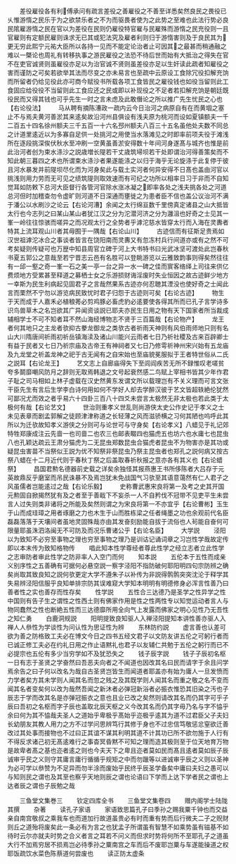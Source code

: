 <!-- { "loadSidebar": true } -->
　　差役雇役各有利傅承问有疏言差役之善雇役之不善至详悉矣然良民之畏役已乆惟游惰之民乐于为之欲禁乐者之不为而驱畏者使为之此势之至难也此法行势必良民隂雇游惰之民在官以为差役在民则仍雇役特官雇与民雇殊而游惰之民充役则一且官雇则有定额民雇则诛求无已其或犯法究及雇者利则归于游惰害则及于良民其为更无穷此熙宁元祐大臣所以各持一见而不能定论治者止可因其之最甚而稍通融之难以一槩论也周礼有转移执事之游民雇役之法恐不待后世而始有大抵治之得失在官不在吏官诚贤则虽雇役亦足以为治官诚不贤则虽差役亦足以生奸读此疏者知雇役之害而谨防之可矣若欲举其法而尽变之亦未易言也至疏中云原设工食除冗役扣解充饷而所留者仍给见役此亦可商今赋役书所载各项工食皆民之雇役钱也如役当留则此工食固应给役役不当留则此工食应还之民或即以补现役之不足者若扣解充饷是朝廷既役民而又得其钱也可乎先生一时之言未虑及此敢僭论之所以推广先生忧民之心也【右论役法】
　　马从聘有摘陈漕政一疏内云今日治河之病原自有在而黄堌之塞止不与焉夫黄河善淤其来逺矣故沿河州县俱设有浅夫原为桃河而设如夏镇额夫一千二百五十四名徐州额夫三千五百一十六名邳州额夫八百三十五名虽他处夫数不同总之计道里逺近以为多寡自足供一处挑河之用使当水落滩见之时即率前项夫役于滩浅所在逐段挑深俟伏秋水至冲刷一空黄虽善淤安得数十年间河身遂髙与城齐也惟是前此治河者创为束水涤沙之説歳増长隄若干丈歳筑埽坝若干处即谓治河得善策矣而不知此朝三暮四之术也所谓束水涤沙者果遂能涤之以归于海乎无论旋涤于此复停于彼且河水暴发并前隄坝尽化而为河身矣此与载土实河者何异安得不日髙也盖由河官以挑浅则用力劳而无可见之绩筑隄则取效速而有可纪之功所以相率日习于非而不自知觉耳如防敕下总河大臣督行各管河官除水涨冰凝之即率各处之浅夫挑各处之河道总河但时加稽查勿令虚旷则河道不日深通而壅徙之为患者臣不信也盖公议治河不满于潘公以水刷沙之论云【右论河漕】余闻之太行绵亘数千里傍真定诸县之山大抵皆太行也今志列之曰某山某山者犹江汉之分为沱潜河济之分为灉沮也好奇之士见其一峯一岭往往惊骇而嗟异之而况观太行之全势者乎滹沱慈水皆穿太行而入海在灵夀者特其上流耳观山川者其毋囿于一隅哉【右论山川】
　　古迹信而有征斯足贵焉如汉世祖滹沱冰合之事谈者皆言在饶阳南而灵夀又有忽冻村兵行间道亦或有之然不可考矣疑则传疑可也万歴中知县周官立碑于河上大书特书曰光武冰坚可渡处此岂春秋书夏五郭公之意哉至若宁晋志云邑有名胜可以登眺游览以云雅致韵事则得矣然往往有一邱一壑之奇一峯一石之美一亭一台之异一水一碑之佳而賔客络绎上司往来供亿费烦地方受累甚至释道之募栖士女之乐游损财诲淫废时失业恒因之故古迹鲜少地方一幸斯为民生利病起见固君子之言哉然果系古迹亦何忍聴其湮没也使好奇之士闻此言而栗然不宁勿以游览病民致忧时君子归怨于古迹则可矣【右论古迹】
　　物生于天而成于人嘉禾必植稂莠必剪鸡豚必畜虎豹必逺要使各得其所而已孔子言学诗多识鸟兽草木之名岂欲其广异闻资谈説已耶夫亦民生日用之物有天下国家者所当裁成辅相学士不可不知者耳不然山海经博物志不贤于三百篇哉【右论物产】
　　龙王者何其地只之主龙者欤抑古豢龙御龙之类欤古者祈雨天神则有风伯雨师地只则有名山大川隋唐间祈雨初祈岳镇海渎及诸山川能兴云雨者七日乃祈社稷及古来百辟卿士有益于民者又七日乃祈宗庙及古帝王有神祠者又七日乃修雩祈神州宋兴始有五龙庙及九龙堂之祈盖龙神之祀于古无闻有之自宋始也至庙貌冕服拟于王者特世俗从二氏之説耳【右论龙王】
　　艺文志上自廊庙得失下至闾阎疾苦无所不録惟叹老嗟贫夸多鬬靡嘲风防月之辞则无取焉韩退之文号起衰然感二鸟赋上宰相书皆其少年作君子耻之司马相如上林子虚载在汉史然黄东发谓文所以载理岂有不关义理而可言文张干臣先生有言后生学李白诗何用如何不学好人却去学醉汉彼于艺文皆超轶絶伦犹然可鄙况尤而效之者乎易六十四卦三百八十四爻未尝言太极然无非太极也若此类于太极何有哉【右论艺文】
　　世治则重孝义世乱则尚游侠太史公作史记于孝义之士未见表章而剧孟郭解之徒顾津津称道之长轻薄之风而滋骄横之习何其陋也呜呼此其所以为迁欤故知孝义游侠之分则可与论世可与守身矣【右论孝义】八蜡见于礼记郊特牲郑康成注云先啬一也司啬二也农三也邮表畷四也猫虎五也坊六也水庸七也昆虫八也孔颖达疏云王肃分猫虎为二无昆虫郑数昆虫合猫虎者昆虫不为物害亦是其功或疑昆虫害苗不当祭似王説为优不知祭非祭昆虫乃祭主昆虫者也郑孔之説何病又按古祭八蜡在十二月近代则于春秋丁祭之后盖取春祈秋报之意亦各有其义也【右论蜡祭】
　　昌国君勲名德器前史载之详矣余独怪其报燕惠王书所侈陈者大吕存于元英故鼎反乎磨室而吊民诛暴不及焉岂犹未免战国气习欤至其语意蔼然有仁人君子之风虽儒者岂能逺过之哉【右论乐毅】
　　史称曹武惠宋良将第一及考之史其开国元勲固自掀揭然犹有及之者至于善戢下不妄杀一人不自矜伐不冠带不见吏平生未尝言人过失则类非诸将之所能及矣然则谓之为宋良将第一不亦宜乎【右论曹彬】玉生于山而成珪璋之用者琢磨之力也木生于山而胜栋梁之任者绳墨之功也余观前代名臣磊磊落落于天壤间者虽地灵固殊哉亦由其发奋刻励能自拔于流俗也人茍能自奋何可限量耶虽洙泗洛闽无不可防及而况乐曹诸公乎【右论名臣】
　　大学説
　　泾阳以为致知不必穷至事物之理也穷至事物之理乃是训诂记诵词章之习岂性学哉故定传即以本末传为致知格物传
　　唱此知本性学尊经者尊此性学之经立志者立此性学之志审防者审此性学之防非率人入空门而何
　　知本説
　　五伦本于五性而成亲义别序性之五善确有可据何必悬空説一察字泾阳不指防破何耶阳明四句宗防辨之确矣尚取其致良知之説何欤更定大学不遵朱子以补传为非説得鹘鹘突突沈沦于释学其失易辨泾阳信服乎良知单排宗防其误难窥大学知本明明有明德修身必浑言性善乃曰善者性之实也善存而性存矣
　　性学説
　　五性合三达德乃是圣学之性异学之性中国则有告子生之谓性之性西土则有佛家作用是性之性两性专以知觉运动者言人与物同蠢然之性也断絶五性而三达德靡所用全向气上发露而佛家之明心见性乃无吾性之知仁勇
　　白鹿洞规説
　　阳明提致良知驱人入禅泾阳提知本讲性善亦驱人入禅人人叅性为学谈性为问认性为思证性为辨
　　东林防约説
　　虚言善也认差可欲为善之防格致工夫必在博文今日之四书五经文君子以文防友讲五伦之可躬行者而已诚正修工夫必在约礼日用之作止语黙礼也君子以友辅仁共勉于五伦之躬行而已不必提宗也五伦有多少当穷学如不及犹恐失之
　　钱子辰字説
　　钱子子辰初名枢一日有志于圣贤之学奋然曰吾恶夫向者之不闻道也因改其名曰民而请字于余且问学焉余告之曰子何以改名为哉自古圣贤岂皆生而闻道者耶盖亦有始为庸人一旦发愤而力学者矣方其未学则人闻其名而忽之贱之及其既学则人闻其名而重之敬之名不变而闻其名者变矣何以改为哉然吾闻之新沐者必弹冠新浴者必振衣惟恐其旧染之汚也子辰志于学而改其名是亦弹冠振衣之意也且业已改之矣然则请改其名而仍其字可乎子辰曰吾初之名枢而字子辰也盖取北辰天枢之义今改其名而仍其字毋乃名与字不恊乎余曰何为其不恊哉夫圣人之道始乎卑极乎髙始乎迩极乎逺其为道不过君臣父子夫妇长幼朋友其教人用力之方不过学问思辨笃行其修于身也不过忠信笃敬惩忿窒欲迁善改过其处事而接物也不过曰正其谊不谋其利明其道不计其功已所不欲勿施于人行有不得反求诸己初无髙逺难行之事杳冥昏黙不可知之理而造其极则至于位天地育万物是故卑者髙之基也迩者逺之则也今夫天下之卑且迩者莫如民而髙且逺者莫如辰子辰诚审乎民之义则守其庸言庸行循循乎规矩之中而勿躐等以进诚审乎辰之义则以圣神为必可学以叅赞为不足异而勿半涂而废始乎民终乎辰圣学备矣中庸曰夫妇之愚可以与知则民之谓也及其至也察乎天地则辰之谓也论语曰下学而上达下学者民之谓也上达者辰之谓也子辰勉之哉














　　三鱼堂文集巻三
　　钦定四库全书
　　三鱼堂文集卷四
　　赠内阁学士陆陇其撰
　　杂著
　　读孔子家语
　　家语致思篇孔子曰季孙之赐我粟千钟也而交益亲自南宫敬叔之乘我车也而道加行故道虽贵必有时而重有势而后行微夫二子之贶财则丘之道殆将废矣此一条必有为言之也犹孟子所谓虽有智慧不如乘势虽有镃基不如待时云尔亦就夫时势之合义者言之耳若不问义而但求时势将何所不至耶孔子之道虽大行不加焉穷居不损焉岂必待季孙之粟南宫之车而后不废耶岂粟与车遂能操道之权耶饭疏饮水菜色陈蔡道何尝废也
　　读正防太虚条
